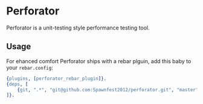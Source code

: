 Perforator
=====

Perforator is a unit-testing style performance testing tool.


Usage
-----

For ehanced comfort Perforator ships with a rebar plguin,
add this baby to your `rebar.config`:

``` erlang
{plugins, [perforator_rebar_plugin]}.
{deps, [
    {git, ".*", "git@github.com:Spawnfest2012/perforator.git", "master"}
]}.
```
